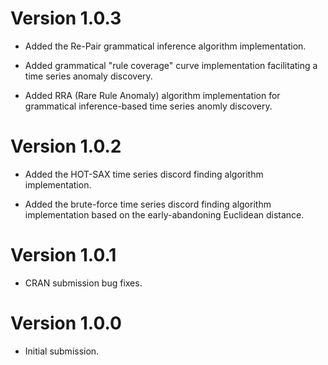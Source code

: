 # Version 1.0.3

* Added the Re-Pair grammatical inference algorithm implementation.

* Added grammatical "rule coverage" curve implementation facilitating 
  a time series anomaly discovery.

* Added RRA (Rare Rule Anomaly) algorithm implementation for grammatical 
  inference-based time series anomly discovery.

# Version 1.0.2

* Added the HOT-SAX time series discord finding algorithm implementation.

* Added the brute-force time series discord finding algorithm implementation 
  based on the early-abandoning Euclidean distance.

# Version 1.0.1

* CRAN submission bug fixes.

# Version 1.0.0

* Initial submission.
